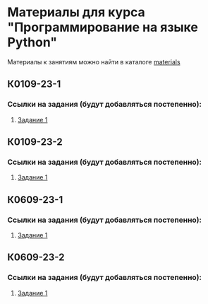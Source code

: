 # Материалы для курса "Программирование на языке Python"

Материалы к занятиям можно найти в каталоге [materials](/materials/)

## К0109-23-1

### Ссылки на задания (будут добавляться постепенно):
1. [Задание 1](https://classroom.github.com/a/uh-LOHfD)

## К0109-23-2

### Ссылки на задания (будут добавляться постепенно):
1. [Задание 1](https://classroom.github.com/a/l-9MtuiT)

## К0609-23-1

### Ссылки на задания (будут добавляться постепенно):
1. [Задание 1](https://classroom.github.com/a/4w4D9Fc0)

## К0609-23-2

### Ссылки на задания (будут добавляться постепенно):
1. [Задание 1](https://classroom.github.com/a/mdR8V2XK)